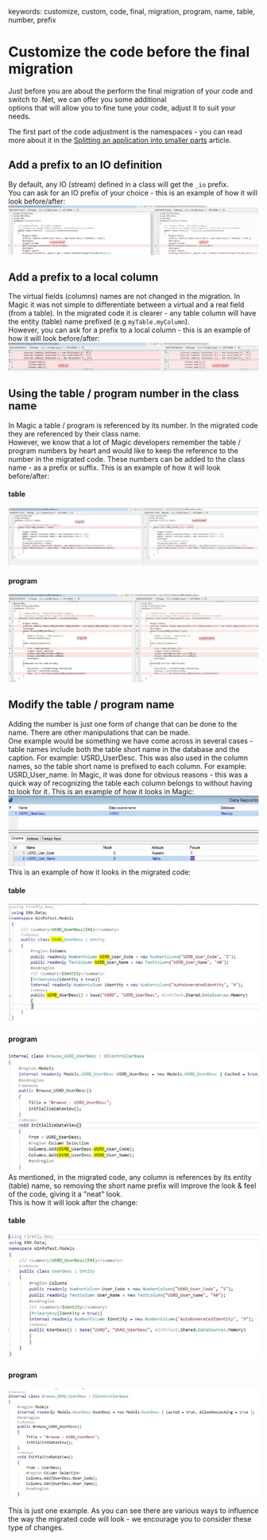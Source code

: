 ﻿keywords: customize, custom, code, final, migration, program, name, table, number, prefix

# Customize the code before the final migration

Just before you are about the perform the final migration of your code and switch to .Net, we can offer you some additional  
options that will allow you to fine tune your code, adjust it to suit your needs.

The first part of the code adjustment is the namespaces - you can read more about it in the [Splitting an application into smaller parts](http://doc.fireflymigration.com/splitting-an-application-into-smaller-parts.html) article.

## Add a prefix to an IO definition
By default, any IO (stream) defined in a class will get the <code>_io</code> prefix.  
You can ask for an IO prefix of your choice - this is an example of how it will look before/after:
![I O Prefix](IOPrefix.png)

## Add a prefix to a local column
The virtual fields (columns) names are not changed in the migration.
In Magic it was not simple to differentiate between a virtual and a real field (from a table).
In the migrated code it is clearer - any table column will have the entity (table) name prefixed
(e.g <code>myTable.myColumn</code>).  
However, you can ask for a prefix to a local column - this is an example of how it will look before/after:
![Field Prefix](FieldPrefix.png)

## Using the table / program number in the class name
In Magic a table / program is referenced by its number. In the migrated code they are referenced by their class name.  
However, we know that a lot of Magic developers remember the table / program numbers by heart and would like to keep the reference to the number in the migrated code. These numbers can be added to the class name - as a prefix or suffix.
This is an example of how it will look before/after:
#### table
![2018 09 06 11H18 58](2018-09-06_11h18_58.jpg)
#### program
![2018 09 06 11H21 47](2018-09-06_11h21_47.jpg)

## Modify the table / program name
Adding the number is just one form of change that can be done to the name. There are other manipulations that can be made.  
One example would be something we have come across in several cases - table names include both the table short name in the database and the caption.
For example: USRD_UserDesc.
This was also used in the column names, so the table short name is prefixed to each column.
For example: USRD_User_name.
In Magic, it was done for obvious reasons - this was a quick way of recognizing the table each column belongs to without having to look for it.
This is an example of how it looks in Magic:
![2018 09 06 11H53 38](2018-09-06_11h53_38.jpg)
This is an example of how it looks in the migrated code:
#### table
![2018 09 06 11H57 13](2018-09-06_11h57_13.jpg)
#### program
![2018 09 06 11H59 27](2018-09-06_11h59_27.jpg)
As mentioned, in the migrated code, any column is references by its entity (table) name, so
removing the short name prefix will improve the look & feel of the code, giving it a "neat" look.  
This is how it will look after the change:
#### table
![2018 09 06 12H08 53](2018-09-06_12h08_53.jpg)
#### program
![2018 09 06 12H09 38](2018-09-06_12h09_38.jpg)

This is just one example. As you can see there are various ways to influence the way the migrated code will look - we encourage you to consider these type of changes. 